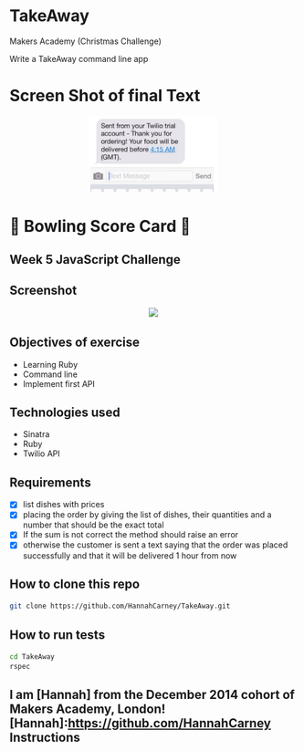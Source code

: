 TakeAway
========
Makers Academy (Christmas Challenge)

Write a TakeAway command line app

Screen Shot of final Text
============

<div align="center">
        <img width="45%" src="Proof.jpeg">
</div>
<p></p>


:bowling: Bowling Score Card :bowling:
==========
Week 5 JavaScript Challenge
-------------------------
Screenshot
---
<div align="center">
        <img width="45%" src="public/images/background.png">
</div>


Objectives of exercise
----

- Learning Ruby
- Command line
- Implement first API

Technologies used
----

- Sinatra
- Ruby
- Twilio API



Requirements
----
- [x] list dishes with prices
- [x] placing the order by giving the list of dishes, their quantities and a number that should be the exact total
- [x] If the sum is not correct the method should raise an error
- [x] otherwise the customer is sent a text saying that the order was placed successfully and that it will be delivered 1 hour from now

How to clone this repo
----
```sh
git clone https://github.com/HannahCarney/TakeAway.git
```

How to run tests
----
```sh
cd TakeAway
rspec
```

I am [Hannah] from the December 2014 cohort of Makers Academy, London!
[Hannah]:https://github.com/HannahCarney
Instructions
-------
